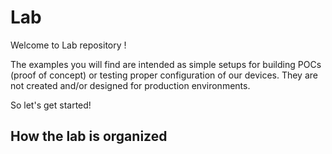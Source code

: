 # Lab
Welcome to Lab repository !

The examples you will find are intended as simple setups for building POCs (proof of concept) or testing proper configuration of our devices.
They are not created and/or designed for production environments.


So let's get started!

## How the lab is organized
